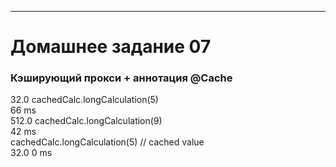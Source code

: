 ********
# Домашнее задание 07
### Кэширующий прокси + аннотация @Cache
32.0
cachedCalc.longCalculation(5)  
66 ms  
512.0
cachedCalc.longCalculation(9)  
42 ms  
cachedCalc.longCalculation(5) // cached value  
32.0
0 ms  
